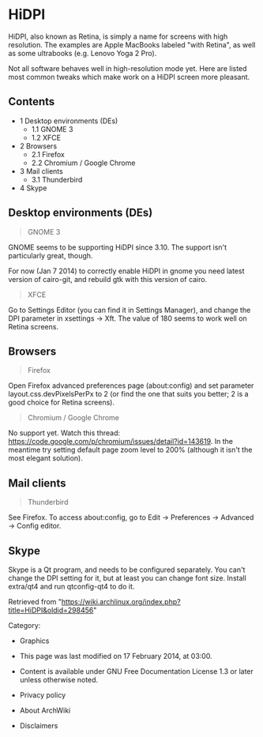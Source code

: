 HiDPI
=====

HiDPI, also known as Retina, is simply a name for screens with high
resolution. The examples are Apple MacBooks labeled "with Retina", as
well as some ultrabooks (e.g. Lenovo Yoga 2 Pro).

Not all software behaves well in high-resolution mode yet. Here are
listed most common tweaks which make work on a HiDPI screen more
pleasant.

Contents
--------

-   1 Desktop environments (DEs)
    -   1.1 GNOME 3
    -   1.2 XFCE
-   2 Browsers
    -   2.1 Firefox
    -   2.2 Chromium / Google Chrome
-   3 Mail clients
    -   3.1 Thunderbird
-   4 Skype

Desktop environments (DEs)
--------------------------

> GNOME 3

GNOME seems to be supporting HiDPI since 3.10. The support isn't
particularly great, though.

For now (Jan 7 2014) to correctly enable HiDPI in gnome you need latest
version of cairo-git, and rebuild gtk with this version of cairo.

> XFCE

Go to Settings Editor (you can find it in Settings Manager), and change
the DPI parameter in xsettings -> Xft. The value of 180 seems to work
well on Retina screens.

Browsers
--------

> Firefox

Open Firefox advanced preferences page (about:config) and set parameter
layout.css.devPixelsPerPx to 2 (or find the one that suits you better; 2
is a good choice for Retina screens).

> Chromium / Google Chrome

No support yet. Watch this thread:
https://code.google.com/p/chromium/issues/detail?id=143619. In the
meantime try setting default page zoom level to 200% (although it isn't
the most elegant solution).

Mail clients
------------

> Thunderbird

See Firefox. To access about:config, go to Edit → Preferences → Advanced
→ Config editor.

Skype
-----

Skype is a Qt program, and needs to be configured separately. You can't
change the DPI setting for it, but at least you can change font size.
Install extra/qt4 and run qtconfig-qt4 to do it.

Retrieved from
"https://wiki.archlinux.org/index.php?title=HiDPI&oldid=298456"

Category:

-   Graphics

-   This page was last modified on 17 February 2014, at 03:00.
-   Content is available under GNU Free Documentation License 1.3 or
    later unless otherwise noted.
-   Privacy policy
-   About ArchWiki
-   Disclaimers
